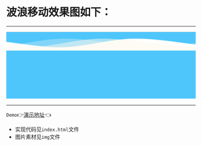 # 波浪移动效果图如下：
***
![](img/波浪.gif)
***

`Demo`:point_right:[演示地址](https://xm2by.github.io/css-animation/%E6%B3%A2%E6%B5%AA%E7%A7%BB%E5%8A%A8/index.html):point_left:

* 实现代码见`index.html`文件
* 图片素材见`img`文件